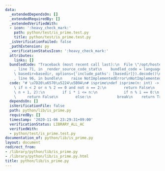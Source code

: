 ```yaml
---
data:
  _extendedDependsOn: []
  _extendedRequiredBy: []
  _extendedVerifiedWith:
  - icon: ':heavy_check_mark:'
    path: python/test/is_prime.test.py
    title: python/test/is_prime.test.py
  _isVerificationFailed: false
  _pathExtension: py
  _verificationStatusIcon: ':heavy_check_mark:'
  attributes:
    links: []
  bundledCode: "Traceback (most recent call last):\n  File \"/opt/hostedtoolcache/Python/3.9.6/x64/lib/python3.9/site-packages/onlinejudge_verify/documentation/build.py\"\
    , line 71, in _render_source_code_stat\n    bundled_code = language.bundle(stat.path,\
    \ basedir=basedir, options={'include_paths': [basedir]}).decode()\n  File \"/opt/hostedtoolcache/Python/3.9.6/x64/lib/python3.9/site-packages/onlinejudge_verify/languages/python.py\"\
    , line 96, in bundle\n    raise NotImplementedError\nNotImplementedError\n"
  code: "# \u7D20\u6570\u5224\u5B9A\n# isprime\ndef isprime(n: int) -> bool:\n   \
    \ if n < 2 or n % 2 == 0 and not n == 2:\n        return False\n    for i in range(3,\
    \ n + 1, 2):\n        if i * i <= n:\n            if n % i == 0:\n           \
    \     return False\n        else:\n            break\n    return True\n"
  dependsOn: []
  isVerificationFile: false
  path: python/lib/is_prime.py
  requiredBy: []
  timestamp: '2020-11-06 23:29:31+09:00'
  verificationStatus: LIBRARY_ALL_AC
  verifiedWith:
  - python/test/is_prime.test.py
documentation_of: python/lib/is_prime.py
layout: document
redirect_from:
- /library/python/lib/is_prime.py
- /library/python/lib/is_prime.py.html
title: python/lib/is_prime.py
---
```

